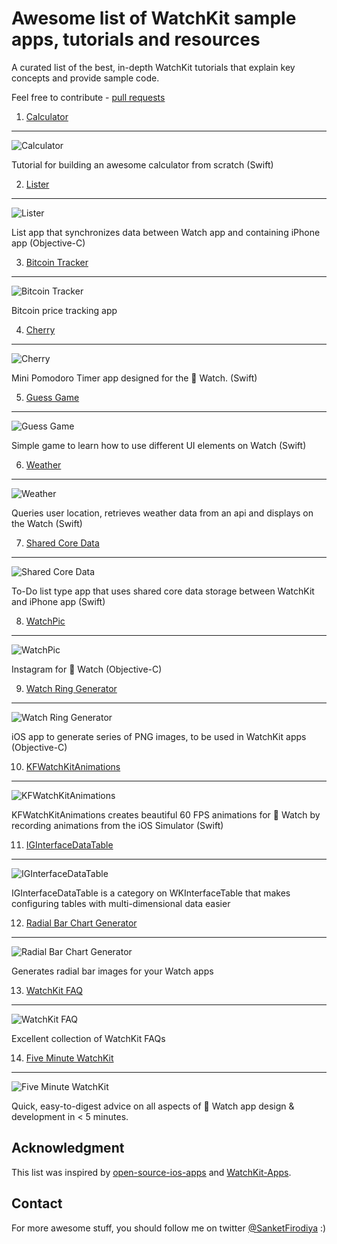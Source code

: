 # Awesome list of WatchKit sample apps, tutorials and resources
A curated list of the best, in-depth WatchKit tutorials that explain key concepts and provide sample code.

Feel free to contribute - [pull requests](https://github.com/sanketfirodiya/sample-watchkit-apps/pulls)

1. [Calculator](http://www.noodlewerk.com/blog/calculator-apple-watch-tutorial/) 
---
![Calculator](https://github.com/sanketfirodiya/sample-watchkit-apps/blob/master/images/Calculator.png)

Tutorial for building an awesome calculator from scratch (Swift)

2. [Lister](http://daniellam.me/blog/ios-watchkit-first-look/)
---
![Lister](https://github.com/sanketfirodiya/sample-watchkit-apps/blob/master/images/Lists.png)

List app that synchronizes data between Watch app and containing iPhone app (Objective-C)

3. [Bitcoin Tracker](http://www.raywenderlich.com/89562/watchkit-tutorial-with-swift-getting-started)
---
![Bitcoin Tracker](https://github.com/sanketfirodiya/sample-watchkit-apps/blob/master/images/Bitcoin.png)

Bitcoin price tracking app

4. [Cherry](https://github.com/kenshin03/Cherry)
---
![Cherry](https://github.com/sanketfirodiya/sample-watchkit-apps/blob/master/images/Cherry.png)

Mini Pomodoro Timer app designed for the  Watch. (Swift)

5. [Guess Game](http://www.appcoda.com/watchkit-introduction-tutorial/) 
---
![Guess Game](https://github.com/sanketfirodiya/sample-watchkit-apps/blob/master/images/Guess_Game.png)

Simple game to learn how to use different UI elements on Watch (Swift)

6. [Weather](http://connectthink.com/developers-corner/creating-a-watchkit-app-using-swift-part-one/)
---
![Weather](https://github.com/sanketfirodiya/sample-watchkit-apps/blob/master/images/Weather.png)

Queries user location, retrieves weather data from an api and displays on the Watch (Swift)

7. [Shared Core Data](http://www.makeandbuild.com/blog/post/watchkit-with-shared-core-data)
---
![Shared Core Data](https://github.com/sanketfirodiya/sample-watchkit-apps/blob/master/images/SharedCoreData.png)

To-Do list type app that uses shared core data storage between WatchKit and iPhone app (Swift)

8. [WatchPic](https://github.com/D-32/WatchPics)
---
![WatchPic](https://github.com/sanketfirodiya/sample-watchkit-apps/blob/master/images/WatchPic.png)

Instagram for  Watch (Objective-C)

9. [Watch Ring Generator](https://github.com/radianttap/WatchRingGenerator)
---
![Watch Ring Generator](https://github.com/sanketfirodiya/sample-watchkit-apps/blob/master/images/RingGenerator.png)

iOS app to generate series of PNG images, to be used in WatchKit apps (Objective-C)

10. [KFWatchKitAnimations](https://github.com/kiavashfaisali/KFWatchKitAnimations)
---
![KFWatchKitAnimations](https://github.com/sanketfirodiya/sample-watchkit-apps/blob/master/images/KFWatchKitAnimations.png)

KFWatchKitAnimations creates beautiful 60 FPS animations for  Watch by recording animations from the iOS Simulator (Swift)

11. [IGInterfaceDataTable](https://github.com/Instagram/IGInterfaceDataTable)
---
![IGInterfaceDataTable](https://github.com/sanketfirodiya/sample-watchkit-apps/blob/master/images/IGInterfaceDataTable.png)

IGInterfaceDataTable is a category on WKInterfaceTable that makes configuring tables with multi-dimensional data easier

12. [Radial Bar Chart Generator](http://hmaidasani.github.io/RadialChartImageGenerator/)
---
![Radial Bar Chart Generator](https://github.com/sanketfirodiya/sample-watchkit-apps/blob/master/images/Radial.png)

Generates radial bar images for your Watch apps

13. [WatchKit FAQ](http://www.raywenderlich.com/94672/watchkit-faq)
---
![WatchKit FAQ](https://github.com/sanketfirodiya/sample-watchkit-apps/blob/master/images/WatchKit_FAQ.jpg)

Excellent collection of WatchKit FAQs

14. [Five Minute WatchKit](http://www.fiveminutewatchkit.com/)
---
![Five Minute WatchKit](https://github.com/sanketfirodiya/sample-watchkit-apps/blob/master/images/FiveMinuteWatchKit.png)

Quick, easy-to-digest advice on all aspects of  Watch app design & development in < 5 minutes.

## Acknowledgment
This list was inspired by [open-source-ios-apps](https://github.com/dkhamsing/open-source-ios-apps) and [WatchKit-Apps](https://github.com/kostiakoval/WatchKit-Apps).

## Contact
For more awesome stuff, you should follow me on twitter [@SanketFirodiya](https://twitter.com/sanketfirodiya) :)

